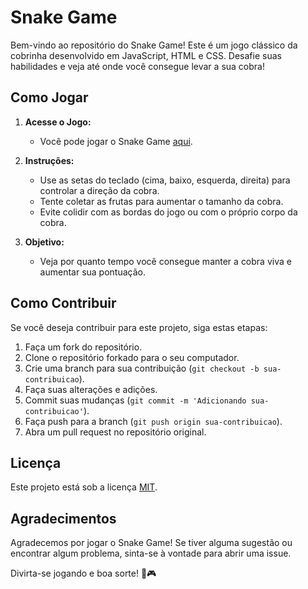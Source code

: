 # Snake Game

Bem-vindo ao repositório do Snake Game! Este é um jogo clássico da cobrinha desenvolvido em JavaScript, HTML e CSS. Desafie suas habilidades e veja até onde você consegue levar a sua cobra!

## Como Jogar

1. **Acesse o Jogo:**
   - Você pode jogar o Snake Game [aqui](https://mateusalj.github.io/SnakeGame/).

2. **Instruções:**
   - Use as setas do teclado (cima, baixo, esquerda, direita) para controlar a direção da cobra.
   - Tente coletar as frutas para aumentar o tamanho da cobra.
   - Evite colidir com as bordas do jogo ou com o próprio corpo da cobra.

3. **Objetivo:**
   - Veja por quanto tempo você consegue manter a cobra viva e aumentar sua pontuação.

## Como Contribuir

Se você deseja contribuir para este projeto, siga estas etapas:

1. Faça um fork do repositório.
2. Clone o repositório forkado para o seu computador.
3. Crie uma branch para sua contribuição (`git checkout -b sua-contribuicao`).
4. Faça suas alterações e adições.
5. Commit suas mudanças (`git commit -m 'Adicionando sua-contribuicao'`).
6. Faça push para a branch (`git push origin sua-contribuicao`).
7. Abra um pull request no repositório original.

## Licença

Este projeto está sob a licença [MIT](LICENSE).

## Agradecimentos

Agradecemos por jogar o Snake Game! Se tiver alguma sugestão ou encontrar algum problema, sinta-se à vontade para abrir uma issue.

Divirta-se jogando e boa sorte! 🐍🎮
